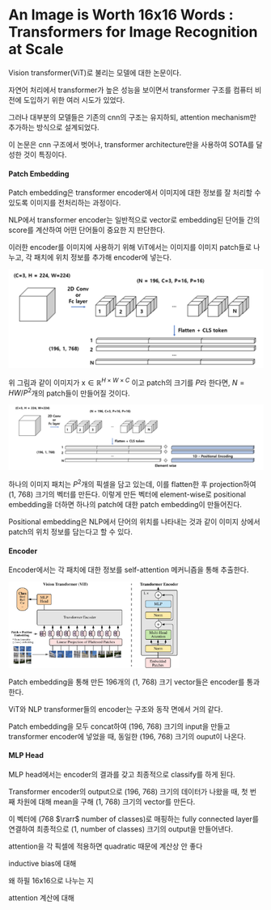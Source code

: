 # An Image is Worth 16x16 Words : Transformers for Image Recognition at Scale



Vision transformer(ViT)로 불리는 모델에 대한 논문이다. 



자연어 처리에서 transformer가 높은 성능을 보이면서 transformer 구조를 컴퓨터 비전에 도입하기 위한 여러 시도가 있었다.

그러나 대부분의 모델들은 기존의 cnn의 구조는 유지하되, attention mechanism만 추가하는 방식으로 설계되었다.

이 논문은 cnn 구조에서 벗어나, transformer architecture만을 사용하여 SOTA를 달성한 것이 특징이다.



#### Patch Embedding

Patch embedding은 transformer encoder에서 이미지에 대한 정보를 잘 처리할 수 있도록 이미지를 전처리하는 과정이다.

NLP에서 transformer encoder는 일반적으로 vector로 embedding된 단어들 간의 score를 계산하여 어떤 단어들이 중요한 지 판단한다.

이러한 encoder를 이미지에 사용하기 위해 ViT에서는 이미지를 이미지 patch들로 나누고, 각 패치에 위치 정보를 추가해 encoder에 넣는다.



<img src="../assets/images/2024-03-11-Vision Transformer/다운로드.png" alt="다운로드" style="zoom: 50%;" />



위 그림과 같이 이미지가 $\mathbf{\text{x}} \in \mathbb{R}^{H \times W \times C}$ 이고 patch의 크기를 $P$라 한다면, $N=HW/P^2$​​​개의 patch들이 만들어질 것이다.



<img src="../assets/images/2024-03-11-Vision Transformer/다운로드 (1).png" alt="다운로드 (1)" style="zoom: 67%;" />



하나의 이미지 패치는 $P^2$개의 픽셀을 담고 있는데, 이를 flatten한 후 projection하여 (1, 768) 크기의 벡터를 만든다. 이렇게 만든 벡터에 element-wise로 positional embedding을 더하면 하나의 patch에 대한 patch embedding이 만들어진다.

Positional embedding은 NLP에서 단어의 위치를 나타내는 것과 같이 이미지 상에서 patch의 위치 정보를 담는다고 할 수 있다.



#### Encoder

Encoder에서는 각 패치에 대한 정보를 self-attention 메커니즘을 통해 추출한다. 

<img src="../assets/images/2024-03-11-Vision Transformer/vit_architecture.jpg" alt="vit_architecture" style="zoom: 33%;" />

Patch embedding을 통해 만든 196개의 (1, 768) 크기 vector들은 encoder를 통과한다.

ViT와 NLP transformer들의 encoder는 구조와 동작 면에서 거의 같다.

Patch embedding을 모두 concat하여 (196, 768) 크기의 input을 만들고 transformer encoder에 넣었을 때, 동일한 (196, 768) 크기의 ouput이 나온다.



#### MLP Head

MLP head에서는 encoder의 결과를 갖고 최종적으로 classify를 하게 된다.

Transformer encoder의 output으로 (196, 768) 크기의 데이터가 나왔을 때, 첫 번 째 차원에 대해 mean을 구해 (1, 768) 크기의 vector를 만든다.

이 벡터에 (768 $\rarr$ number of classes)로 매핑하는 fully connected layer를 연결하여 최종적으로 (1, number of classes) 크기의 output을 만들어낸다.





attention을 각 픽셀에 적용하면 quadratic 때문에 계산상 안 좋다

inductive bias에 대해

왜 하필 16x16으로 나누는 지

attention 계산에 대해